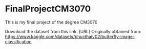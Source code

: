 # FinalProjectCM3070

This is my final project of the degree CM3070

Download the dataset from this link: [URL]
Originally obtained from: https://www.kaggle.com/datasets/phucthaiv02/butterfly-image-classification